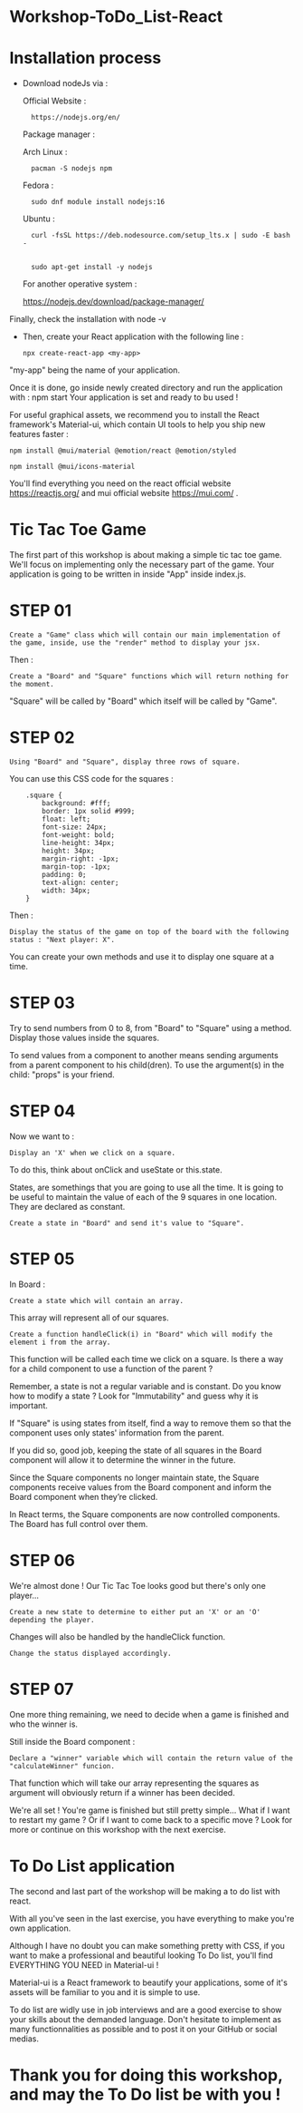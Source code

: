 # Workshop-ToDo_List-React

# Installation process

- Download nodeJs via :

    Official Website :
    
        https://nodejs.org/en/
 
    Package manager : 
    
    Arch Linux :
        
        pacman -S nodejs npm

    Fedora :
        
        sudo dnf module install nodejs:16
    
    Ubuntu :
        
        curl -fsSL https://deb.nodesource.com/setup_lts.x | sudo -E bash -


        sudo apt-get install -y nodejs


    For another operative system :
    
    https://nodejs.dev/download/package-manager/

Finally, check the installation with node -v

  - Then, create your React application with the following line :

        npx create-react-app <my-app>

"my-app" being the name of your application.

Once it is done, go inside newly created directory and run the application with : npm start
Your application is set and ready to bu used !

For useful graphical assets, we recommend you to install the React framework's Material-ui, which contain UI tools to help you ship new features faster :
  
    npm install @mui/material @emotion/react @emotion/styled

    npm install @mui/icons-material
  
You'll find everything you need on the react official website https://reactjs.org/ and mui official website https://mui.com/ .

# Tic Tac Toe Game
    
The first part of this workshop is about making a simple tic tac toe game. We'll focus on implementing only the necessary part of the game.
Your application is going to be written in inside "App" inside index.js.
    
# STEP 01
    
    Create a "Game" class which will contain our main implementation of the game, inside, use the "render" method to display your jsx.

Then : 

    Create a "Board" and "Square" functions which will return nothing for the moment.
"Square" will be called by "Board" which itself will be called by "Game".
    
# STEP 02

    Using "Board" and "Square", display three rows of square.

You can use this CSS code for the squares :
    
        .square {
            background: #fff;
            border: 1px solid #999;
            float: left;
            font-size: 24px;
            font-weight: bold;
            line-height: 34px;
            height: 34px;
            margin-right: -1px;
            margin-top: -1px;
            padding: 0;
            text-align: center;
            width: 34px;
        }

Then : 

    Display the status of the game on top of the board with the following status : "Next player: X".
You can create your own methods and use it to display one square at a time.
    
# STEP 03

Try to send numbers from 0 to 8, from "Board" to "Square" using a method. Display those values inside the squares.

To send values from a component to another means sending arguments from a parent component to his child(dren). To use the argument(s) in the child: "props" is your friend.
    
# STEP 04
    
Now we want to :

    Display an 'X' when we click on a square.
    
To do this, think about onClick and useState or this.state.

States, are somethings that you are going to use all the time. It is going to be useful to maintain the value of each of the 9 squares in one location. They are declared as constant.

    Create a state in "Board" and send it's value to "Square".
    
# STEP 05
    
In Board : 
    
    Create a state which will contain an array.

This array will represent all of our squares.

    Create a function handleClick(i) in "Board" which will modify the element i from the array.

This function will be called each time we click on a square. Is there a way for a child component to use a function of the parent ?

Remember, a state is not a regular variable and is constant. Do you know how to modify a state ? Look for "Immutability" and guess why it is important.
    
If "Square" is using states from itself, find a way to remove them so that the component uses only states' information from the parent.

If you did so, good job, keeping the state of all squares in the Board component will allow it to determine the winner in the future.

Since the Square components no longer maintain state, the Square components receive values from the Board component and inform the Board component when they’re clicked.

In React terms, the Square components are now controlled components. The Board has full control over them.
    
# STEP 06
   
We're almost done ! Our Tic Tac Toe looks good but there's only one player...

    Create a new state to determine to either put an 'X' or an 'O' depending the player.
    
Changes will also be handled by the handleClick function.
    
    Change the status displayed accordingly.
    
# STEP 07
    
One more thing remaining, we need to decide when a game is finished and who the winner is.
   
Still inside the Board component : 

    Declare a "winner" variable which will contain the return value of the "calculateWinner" funcion. 
    
That function which will take our array representing the squares as argument will obviously return if a winner has been decided.
    
    
We're all set !
You're game is finished but still pretty simple...
What if I want to restart my game ? Or if I want to come back to a specific move ? Look for more or continue on this workshop with the next exercise.


# To Do List application

The second and last part of the workshop will be making a to do list with react.

With all you've seen in the last exercise, you have everything to make you're own application.
    
Although I have no doubt you can make something pretty with CSS, if you want to make a professional and beautiful looking To Do list, you'll find EVERYTHING YOU NEED in Material-ui !
    
Material-ui is a React framework to beautify your applications, some of it's assets will be familiar to you and it is simple to use.

To do list are widly use in job interviews and are a good exercise to show your skills about the demanded language. Don't hesitate to implement as many functionnalities as possible and to post it on your GitHub or social medias.
    
# Thank you for doing this workshop, and may the To Do list be with you !
